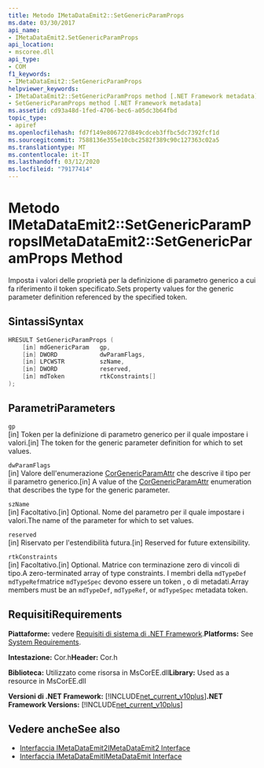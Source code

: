 ```yaml
---
title: Metodo IMetaDataEmit2::SetGenericParamProps
ms.date: 03/30/2017
api_name:
- IMetaDataEmit2.SetGenericParamProps
api_location:
- mscoree.dll
api_type:
- COM
f1_keywords:
- IMetaDataEmit2::SetGenericParamProps
helpviewer_keywords:
- IMetaDataEmit2::SetGenericParamProps method [.NET Framework metadata]
- SetGenericParamProps method [.NET Framework metadata]
ms.assetid: cd93a48d-1fed-4706-bec6-a05dc3b64fbd
topic_type:
- apiref
ms.openlocfilehash: fd7f149e806727d849cdceb3ffbc5dc7392fcf1d
ms.sourcegitcommit: 7588136e355e10cbc2582f389c90c127363c02a5
ms.translationtype: MT
ms.contentlocale: it-IT
ms.lasthandoff: 03/12/2020
ms.locfileid: "79177414"
---
```

# <a name="imetadataemit2setgenericparamprops-method"></a><span data-ttu-id="78552-102">Metodo IMetaDataEmit2::SetGenericParamProps</span><span class="sxs-lookup"><span data-stu-id="78552-102">IMetaDataEmit2::SetGenericParamProps Method</span></span>
<span data-ttu-id="78552-103">Imposta i valori delle proprietà per la definizione di parametro generico a cui fa riferimento il token specificato.</span><span class="sxs-lookup"><span data-stu-id="78552-103">Sets property values for the generic parameter definition referenced by the specified token.</span></span>  
  
## <a name="syntax"></a><span data-ttu-id="78552-104">Sintassi</span><span class="sxs-lookup"><span data-stu-id="78552-104">Syntax</span></span>  
  
```cpp  
HRESULT SetGenericParamProps (  
    [in] mdGenericParam   gp,
    [in] DWORD            dwParamFlags,
    [in] LPCWSTR          szName,
    [in] DWORD            reserved,
    [in] mdToken          rtkConstraints[]  
);  
```  
  
## <a name="parameters"></a><span data-ttu-id="78552-105">Parametri</span><span class="sxs-lookup"><span data-stu-id="78552-105">Parameters</span></span>  
 `gp`  
 <span data-ttu-id="78552-106">[in] Token per la definizione di parametro generico per il quale impostare i valori.</span><span class="sxs-lookup"><span data-stu-id="78552-106">[in] The token for the generic parameter definition for which to set values.</span></span>  
  
 `dwParamFlags`  
 <span data-ttu-id="78552-107">[in] Valore dell'enumerazione [CorGenericParamAttr](../../../../docs/framework/unmanaged-api/metadata/corgenericparamattr-enumeration.md) che descrive il tipo per il parametro generico.</span><span class="sxs-lookup"><span data-stu-id="78552-107">[in] A value of the [CorGenericParamAttr](../../../../docs/framework/unmanaged-api/metadata/corgenericparamattr-enumeration.md) enumeration that describes the type for the generic parameter.</span></span>  
  
 `szName`  
 <span data-ttu-id="78552-108">[in] Facoltativo.</span><span class="sxs-lookup"><span data-stu-id="78552-108">[in] Optional.</span></span> <span data-ttu-id="78552-109">Nome del parametro per il quale impostare i valori.</span><span class="sxs-lookup"><span data-stu-id="78552-109">The name of the parameter for which to set values.</span></span>  
  
 `reserved`  
 <span data-ttu-id="78552-110">[in] Riservato per l'estendibilità futura.</span><span class="sxs-lookup"><span data-stu-id="78552-110">[in] Reserved for future extensibility.</span></span>  
  
 `rtkConstraints`  
 <span data-ttu-id="78552-111">[in] Facoltativo.</span><span class="sxs-lookup"><span data-stu-id="78552-111">[in] Optional.</span></span> <span data-ttu-id="78552-112">Matrice con terminazione zero di vincoli di tipo.</span><span class="sxs-lookup"><span data-stu-id="78552-112">A zero-terminated array of type constraints.</span></span> <span data-ttu-id="78552-113">I membri della `mdTypeDef` `mdTypeRef`matrice `mdTypeSpec` devono essere un token , o di metadati.</span><span class="sxs-lookup"><span data-stu-id="78552-113">Array members must be an `mdTypeDef`, `mdTypeRef`, or `mdTypeSpec` metadata token.</span></span>  
  
## <a name="requirements"></a><span data-ttu-id="78552-114">Requisiti</span><span class="sxs-lookup"><span data-stu-id="78552-114">Requirements</span></span>  
 <span data-ttu-id="78552-115">**Piattaforme:** vedere [Requisiti di sistema di .NET Framework](../../../../docs/framework/get-started/system-requirements.md).</span><span class="sxs-lookup"><span data-stu-id="78552-115">**Platforms:** See [System Requirements](../../../../docs/framework/get-started/system-requirements.md).</span></span>  
  
 <span data-ttu-id="78552-116">**Intestazione:** Cor.h</span><span class="sxs-lookup"><span data-stu-id="78552-116">**Header:** Cor.h</span></span>  
  
 <span data-ttu-id="78552-117">**Biblioteca:** Utilizzato come risorsa in MsCorEE.dll</span><span class="sxs-lookup"><span data-stu-id="78552-117">**Library:** Used as a resource in MsCorEE.dll</span></span>  
  
 <span data-ttu-id="78552-118">**Versioni di .NET Framework:** [!INCLUDE[net_current_v10plus](../../../../includes/net-current-v10plus-md.md)]</span><span class="sxs-lookup"><span data-stu-id="78552-118">**.NET Framework Versions:** [!INCLUDE[net_current_v10plus](../../../../includes/net-current-v10plus-md.md)]</span></span>  
  
## <a name="see-also"></a><span data-ttu-id="78552-119">Vedere anche</span><span class="sxs-lookup"><span data-stu-id="78552-119">See also</span></span>

- [<span data-ttu-id="78552-120">Interfaccia IMetaDataEmit2</span><span class="sxs-lookup"><span data-stu-id="78552-120">IMetaDataEmit2 Interface</span></span>](../../../../docs/framework/unmanaged-api/metadata/imetadataemit2-interface.md)
- [<span data-ttu-id="78552-121">Interfaccia IMetaDataEmit</span><span class="sxs-lookup"><span data-stu-id="78552-121">IMetaDataEmit Interface</span></span>](../../../../docs/framework/unmanaged-api/metadata/imetadataemit-interface.md)
